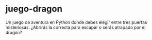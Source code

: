 # juego-dragon
Un juego de aventura en Python donde debes elegir entre tres puertas misteriosas. ¿Abrirás la correcta para escapar o serás atrapado por el dragón? 
